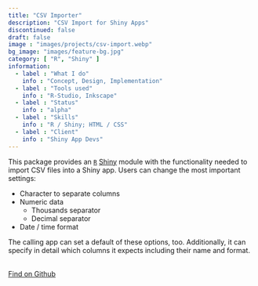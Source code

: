 ```yaml
---
title: "CSV Importer"
description: "CSV Import for Shiny Apps"
discontinued: false
draft: false
image : "images/projects/csv-import.webp"
bg_image: "images/feature-bg.jpg"
category: [ "R", "Shiny" ]
information:
  - label : "What I do"
    info : "Concept, Design, Implementation"
  - label : "Tools used"
    info : "R-Studio, Inkscape"
  - label : "Status"
    info : "alpha"
  - label : "Skills"
    info : "R / Shiny; HTML / CSS"
  - label : "Client"
    info : "Shiny App Devs"
---
```



This package provides an [`R`](https://www.r-project.org/) [Shiny](https://shiny.rstudio.com/) module with the functionality needed to import CSV files into a Shiny app. Users can change the most important settings:

* Character to separate columns
* Numeric data
  * Thousands separator
  * Decimal separator
* Date / time format

The calling app can set a default of these options, too. Additionally, it can specify in detail which columns it expects including their name and format.

<br/>
<a href="https://github.com/SigurdJanson/shinyCSVImpoMod">Find on Github</a>
